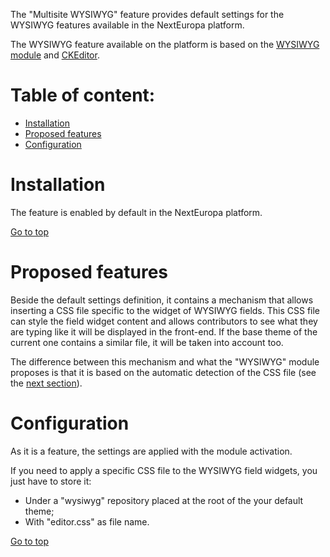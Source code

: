 The "Multisite WYSIWYG" feature provides default settings for the WYSIWYG features available in the NextEuropa platform.

The WYSIWYG feature available on the platform is based on the [WYSIWYG module](https://www.drupal.org/project/wysiwyg) and 
[CKEditor](http://ckeditor.com/).


Table of content:
=================
- [Installation](#installation)
- [Proposed features](#features)
- [Configuration](#configuration)

# Installation

The feature is enabled by default in the NextEuropa platform.


[Go to top](#table-of-content)

# Proposed features

Beside the default settings definition, it contains a mechanism that allows inserting a CSS file specific to the widget of WYSIWYG fields.
This CSS file can style the field widget content and allows contributors to see what they are typing like it will be displayed in the front-end.
If the base theme of the current one contains a similar file, it will be taken into account too.

The difference between this mechanism and what the "WYSIWYG" module proposes is that it is based on the automatic detection of the CSS file 
(see the [next section](#configuration)).

# Configuration
 
As it is a feature, the settings are applied with the module activation.
 
If you need to apply a specific CSS file to the WYSIWYG field widgets, you just have to store it:
* Under a "wysiwyg" repository placed at the root of the your default theme;
* With "editor.css" as file name.

[Go to top](#table-of-content)
